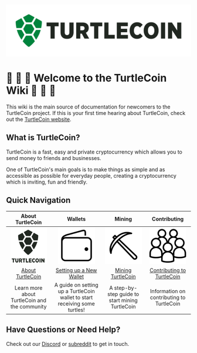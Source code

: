 ![TurtleCoin Logo](images/turtlecoin_logo.png)

# :turtle: :turtle: :turtle: Welcome to the TurtleCoin Wiki :turtle: :turtle: :turtle:

This wiki is the main source of documentation for newcomers to the TurtleCoin project. If this is your first time hearing about TurtleCoin, check out the [TurtleCoin website](https://turtlecoin.lol/).

## What is TurtleCoin?

TurtleCoin is a fast, easy and private cryptocurrency which allows you to send money to friends and businesses.

One of TurtleCoin's main goals is to make things as simple and as accessible as possible for everyday people, creating a cryptocurrency which is inviting, fun and friendly.

## Quick Navigation

| **About TurtleCoin** | **Wallets** | **Mining** | **Contributing** |
|:----------------------:|:-------------:|:------------:|:------------------:|
| ![Logo](images/table_logo.png) | ![Wallets](images/table_wallet.png) | ![Mining](images/table_mine.png) | ![Dev](images/table_dev.png) |
| [About TurtleCoin](about/About-TurtleCoin) | [Setting up a New Wallet](Getting-Started#new-wallet) | [Mining TurtleCoin](Getting-Started#mining) | [Contributing to TurtleCoin](about/Contributing) |
| Learn more about TurtleCoin and the community | A guide on setting up a TurtleCoin wallet to start receiving some turtles! | A step-by-step guide to start mining TurtleCoin | Information on contributing to TurtleCoin |

## Have Questions or Need Help?

Check out our [Discord](http://chat.turtlecoin.lol/) or [subreddit](https://www.reddit.com/r/TRTL/) to get in touch.


